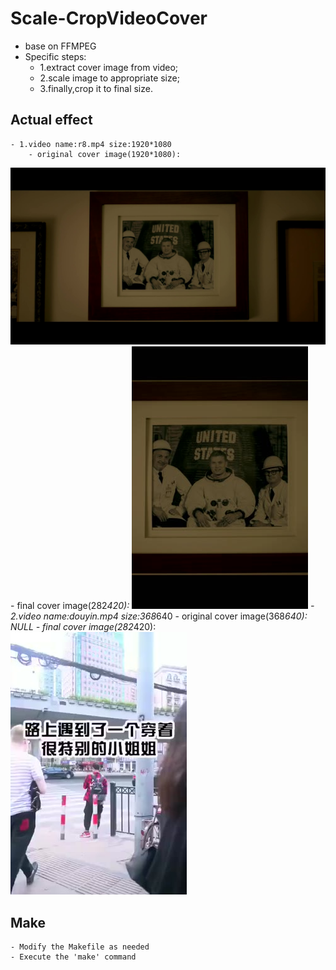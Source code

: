 # Scale-CropVideoCover
- base on FFMPEG
- Specific steps:
    - 1.extract cover image from video;
    - 2.scale image to appropriate size;
    - 3.finally,crop it to final size.
 ## Actual effect
    - 1.video name:r8.mp4 size:1920*1080
        - original cover image(1920*1080):
![image](Source/11111.jpeg)
        - final cover image(282*420):
![image](Source/r8.jpeg)
     - 2.video name:douyin.mp4 size:368*640
        - original cover image(368*640):
            NULL
        - final cover image(282*420):
![image](Source/douyin.jpeg)
  ## Make
    - Modify the Makefile as needed
    - Execute the 'make' command
